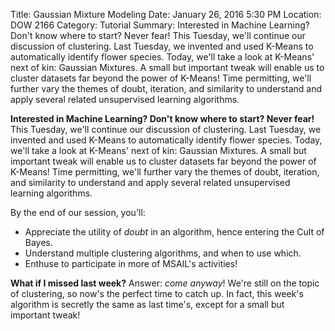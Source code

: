 Title: Gaussian Mixture Modeling
Date: January 26, 2016 5:30 PM
Location: DOW 2166
Category: Tutorial
Summary:  Interested in Machine Learning?  Don't know where to start?  Never fear!  This Tuesday, we'll continue our discussion of clustering. Last Tuesday, we invented and used K-Means to automatically identify flower species.  Today, we'll take a look at K-Means' next of kin: Gaussian Mixtures. A small but important tweak will enable us to cluster datasets far beyond the power of K-Means!  Time permitting, we'll further vary the themes of doubt, iteration, and similarity to understand and apply several related unsupervised learning algorithms.

**Interested in Machine Learning?  Don't know where to start?  Never fear!**  This Tuesday, we'll continue our discussion of clustering. Last Tuesday, we invented and used K-Means to automatically identify flower species.  Today, we'll take a look at K-Means' next of kin: Gaussian Mixtures. A small but important tweak will enable us to cluster datasets far beyond the power of K-Means!  Time permitting, we'll further vary the themes of doubt, iteration, and similarity to understand and apply several related unsupervised learning algorithms.

By the end of our session, you'll:
 * Appreciate the utility of *doubt* in an algorithm, hence entering the Cult of Bayes.
 * Understand multiple clustering algorithms, and when to use which.
 * Enthuse to participate in more of MSAIL's activities!

 **What if I missed last week?** Answer: *come anyway*! We're still on the topic of clustering, so now's the perfect time to catch up. In fact, this week's algorithm is secretly the same as last time's, except for a small but important tweak!
